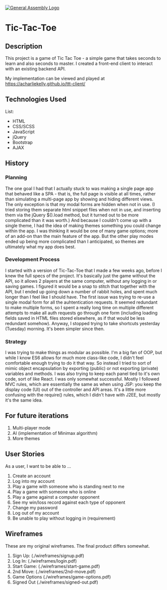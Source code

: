 [![General Assembly Logo](https://camo.githubusercontent.com/1a91b05b8f4d44b5bbfb83abac2b0996d8e26c92/687474703a2f2f692e696d6775722e636f6d2f6b6538555354712e706e67)](https://generalassemb.ly/education/web-development-immersive)

# Tic-Tac-Toe

## Description

This project is a game of Tic Tac Toe - a simple game that takes seconds to learn and also seconds to master. I created a front-end client
to interact with an existing backend API.

My implementation can be viewed and played at https://acharliekelly.github.io/ttt-client/

## Technologies Used

List:
- HTML
- CSS/SCSS
- JavaScript
- jQuery
- Bootstrap
- AJAX


## History

### Planning
The one goal I had that I actually stuck to was making a single page app that behaved like a SPA - that is, the full page is visible at all times, rather than simulating a multi-page app by showing and hiding different views. The only exception is that my modal forms are hidden when not in use. (I tried storing them separate html snippet files when not in use, and inserting them via the jQuery $().load method, but it turned out to be more complicated than it was worth.)
And because I couldn't come up with a single theme, I had the idea of making themes something you could change within the app. I was thinking it would be one of many game options; more of an add-on than the main feature of the app. But the other play modes ended up being more complicated than I anticipated, so themes are ultimately what my app does best.

### Development Process
I started with a version of Tic-Tac-Toe that I made a few weeks ago, before I knew the full specs of the project. It's basically just the game without the API, so it allows 2 players at the same computer, without any logging in or saving games. I figured it would be a snap to stitch that together with the API, but I ended up going down a number of rabbit holes, and spent much longer than I feel like I should have.
The first issue was trying to re-use a single modal form for all the auhtentication requests. It seemed redundant to make multiple forms, so I spent a really long time on multiple different attempts to make all auth requests go through one form (including loading fields saved in HTML files stored elsewhere, as if that would be less redundant somehow).
Anyway, I stopped trying to take shortcuts yesterday (Tuesday) morning. It's been simpler since then.

### Strategy
I was trying to make things as modular as possible. I'm a big fan of OOP, but while I know ES6 allows for much more class-like code, I didn't feel comfortable enough trying to do it that way. So instead I tried to sort of mimic object encapsulation by exporting (public) or not exporting (private) variables and methods. I was also trying to keep each panel tied to it's own code, sort of like React. I was only somewhat successful. Mostly I followed MVC rules, which are essentially the same as when using JSP: you keep the display code (UI) out of the controller and API areas. It's a little more confusing with the require() rules, which I didn't have with J2EE, but mostly it's the same idea.


## For future iterations
1. Multi-player mode
2. AI (implementation of Minimax algorithm)
3. More themes


## User Stories
As a user, I want to be able to ...

1. Create an account
2. Log into my account
3. Play a game with someone who is standing next to me
4. Play a game with someone who is online
5. Play a game against a computer opponent
6. See my win/loss record against each type of opponent
7. Change my password
8. Log out of my account
9. Be unable to play without logging in (requirement)

## Wireframes
These are my original wireframes. The final product differs somewhat.
1. Sign Up: (./wireframes/signup.pdf)
2. Log In: (./wireframes/login.pdf)
3. Start Game: (./wireframes/start-game.pdf)
4. 2nd Move: (./wireframes/2nd-move.pdf)
5. Game Options (./wireframes/game-options.pdf)
6. Signed Out (./wireframes/signed-out.pdf)
